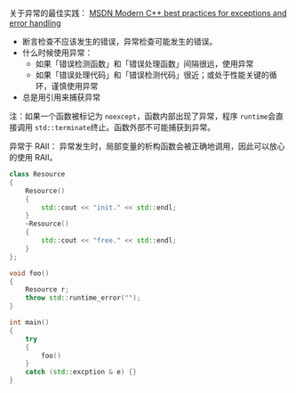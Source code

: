 关于异常的最佳实践：
[MSDN Modern C++ best practices for exceptions and error handling](https://learn.microsoft.com/en-us/cpp/cpp/errors-and-exception-handling-modern-cpp?view=msvc-170)

- 断言检查不应该发生的错误，异常检查可能发生的错误。
- 什么时候使用异常： 
   - 如果「错误检测函数」和「错误处理函数」间隔很远，使用异常
   - 如果「错误处理代码」和「错误检测代码」很近；或处于性能关键的循环，谨慎使用异常
- 总是用引用来捕获异常

注：如果一个函数被标记为 `noexcept`，函数内部出现了异常，程序 `runtime`会直接调用 `std::terminate`终止。函数外部不可能捕获到异常。


异常于 RAII：
异常发生时，局部变量的析构函数会被正确地调用，因此可以放心的使用 RAII。
```cpp
class Resource 
{
    Resource() 
    {
        std::cout << "init." << std::endl;
    }
    ~Resource() 
    {
        std::cout << "free." << std::endl;
    }
};

void foo() 
{
    Resource r;
    throw std::runtime_error("");
}

int main() 
{
    try 
    {
        foo()
    }
    catch (std::excption & e) {}
}
```
